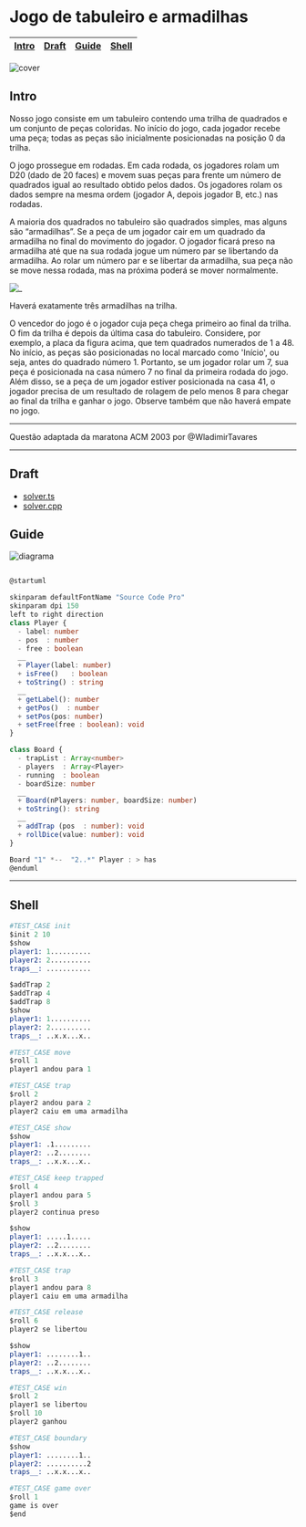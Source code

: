 # Jogo de tabuleiro e armadilhas

<!-- toch -->
[Intro](#intro) | [Draft](#draft) | [Guide](#guide) | [Shell](#shell)
-- | -- | -- | --
<!-- toch -->

![cover](https://raw.githubusercontent.com/qxcodepoo/arcade/master/base/tabuleiro/cover.jpg)

## Intro

Nosso jogo consiste em um tabuleiro contendo uma trilha de quadrados e um conjunto de peças coloridas. No início do jogo, cada jogador recebe uma peça; todas as peças são inicialmente posicionadas na posição 0 da trilha.

O jogo prossegue em rodadas. Em cada rodada, os jogadores rolam um D20 (dado de 20 faces) e movem suas peças para frente um número de quadrados igual ao resultado obtido pelos dados. Os jogadores rolam os dados sempre na mesma ordem (jogador A, depois jogador B, etc.) nas rodadas.

A maioria dos quadrados no tabuleiro são quadrados simples, mas alguns são “armadilhas”. Se a peça de um jogador cair em um quadrado da armadilha no final do movimento do jogador. O jogador ficará preso na armadilha até que na sua rodada jogue um número par se libertando da armadilha. Ao rolar um número par e se libertar da armadilha, sua peça não se move nessa rodada, mas na próxima poderá se mover normalmente.

![_](https://raw.githubusercontent.com/qxcodepoo/arcade/master/base/tabuleiro/tabuleiro.png)

Haverá exatamente três armadilhas na trilha.

O vencedor do jogo é o jogador cuja peça chega primeiro ao final da trilha. O fim da trilha é depois da última casa do tabuleiro. Considere, por exemplo, a placa da figura acima, que tem quadrados numerados de 1 a 48. No início, as peças são posicionadas no local marcado como 'Início', ou seja, antes do quadrado número 1. Portanto, se um jogador rolar um 7, sua peça é posicionada na casa número 7 no final da primeira rodada do jogo.
Além disso, se a peça de um jogador estiver posicionada na casa 41, o jogador precisa de um resultado de rolagem de pelo menos 8 para chegar ao final da trilha e ganhar o jogo. Observe também que não haverá empate no jogo.

___

Questão adaptada da maratona ACM 2003 por @WladimirTavares

___

## Draft

- [solver.ts](https://github.com/qxcodepoo/arcade/blob/master/base/tabuleiro/.cache/draft.ts)
- [solver.cpp](https://github.com/qxcodepoo/arcade/blob/master/base/tabuleiro/.cache/draft.cpp)
  
## Guide

![diagrama](https://raw.githubusercontent.com/qxcodepoo/arcade/master/base/tabuleiro/diagrama.png)

<!-- load diagrama.puml fenced=ts:filter -->

```ts

@startuml

skinparam defaultFontName "Source Code Pro"
skinparam dpi 150
left to right direction
class Player {
  - label: number  
  - pos  : number
  - free : boolean
  __
  + Player(label: number)
  + isFree()   : boolean
  + toString() : string
  __
  + getLabel(): number
  + getPos()  : number
  + setPos(pos: number)
  + setFree(free : boolean): void
}

class Board {
  - trapList : Array<number>
  - players  : Array<Player>
  - running  : boolean
  - boardSize: number
  __
  + Board(nPlayers: number, boardSize: number)
  + toString(): string
  __
  + addTrap (pos  : number): void
  + rollDice(value: number): void
}

Board "1" *--  "2..*" Player : > has
@enduml

```

<!-- load -->

___

## Shell

```s
#TEST_CASE init
$init 2 10
$show
player1: 1..........
player2: 2..........
traps__: ...........

$addTrap 2
$addTrap 4
$addTrap 8
$show
player1: 1..........
player2: 2..........
traps__: ..x.x...x..

#TEST_CASE move
$roll 1
player1 andou para 1

#TEST_CASE trap
$roll 2
player2 andou para 2
player2 caiu em uma armadilha

#TEST_CASE show
$show
player1: .1.........
player2: ..2........
traps__: ..x.x...x..

#TEST_CASE keep trapped
$roll 4
player1 andou para 5
$roll 3
player2 continua preso

$show
player1: .....1.....
player2: ..2........
traps__: ..x.x...x..

#TEST_CASE trap
$roll 3
player1 andou para 8
player1 caiu em uma armadilha

#TEST_CASE release
$roll 6
player2 se libertou

$show
player1: ........1..
player2: ..2........
traps__: ..x.x...x..

#TEST_CASE win
$roll 2
player1 se libertou
$roll 10
player2 ganhou

#TEST_CASE boundary
$show
player1: ........1..
player2: ..........2
traps__: ..x.x...x..

#TEST_CASE game over
$roll 1
game is over
$end
```
